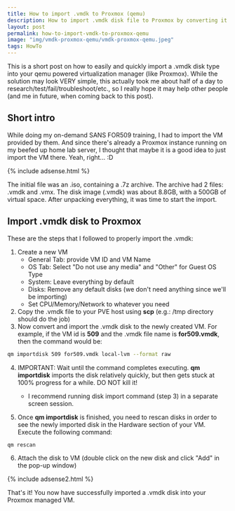 ```yaml
---
title: How to import .vmdk to Proxmox (qemu)
description: How to import .vmdk disk file to Proxmox by converting it to .raw using qemu tools. 
layout: post
permalink: how-to-import-vmdk-to-proxmox-qemu
image: "img/vmdk-proxmox-qemu/vmdk-proxmox-qemu.jpeg"
tags: HowTo
---
```

This is a short post on how to easily and quickly import a .vmdk disk type into your qemu powered virtualization manager (like Proxmox). While the solution may look VERY simple, this actually took me about half of a day to research/test/fail/troubleshoot/etc., so I really hope it may help other people (and me in future, when coming back to this post).


## Short intro 

While doing my on-demand SANS FOR509 training, I had to import the VM provided by them. And since there's already a Proxmox instance running on my beefed up home lab server, I thought that maybe it is a good idea to just import the VM there. Yeah, right... :D

{% include adsense.html %}

The initial file was an .iso, containing a .7z archive. The archive had 2 files: .vmdk and .vmx. The disk image (.vmdk) was about 8.8GB, with a 500GB of virtual space. After unpacking everything, it was time to start the import.


## Import .vmdk disk to Proxmox

These are the steps that I followed to properly import the .vmdk:

1. Create a new VM
    - General Tab: provide VM ID and VM Name
    - OS Tab: Select "Do not use any media" and "Other" for Guest OS Type
    - System: Leave everything by default
    - Disks: Remove any default disks (we don't need anything since we'll be importing)
    - Set CPU/Memory/Network to whatever you need
2. Copy the .vmdk file to your PVE host using **scp** (e.g.: /tmp directory should do the job)
3. Now convert and import the .vmdk disk to the newly created VM. For example, if the VM id is **509** and the .vmdk file name is **for509.vmdk**, then the command would be: 
```bash
qm importdisk 509 for509.vmdk local-lvm --format raw
```

4. IMPORTANT: Wait until the command completes executing. **qm importdisk** imports the disk relatively quickly, but then gets stuck at 100% progress for a while. DO NOT kill it!
    - I recommend running disk import command (step 3) in a separate screen session.

5. Once **qm importdisk** is finished, you need to rescan disks in order to see the newly imported disk in the Hardware section of your VM. Execute the following command: 
```bash
qm rescan
```

6. Attach the disk to VM (double click on the new disk and click "Add" in the pop-up window)

{% include adsense2.html %}

That's it! You now have successfully imported a .vmdk disk into your Proxmox managed VM.